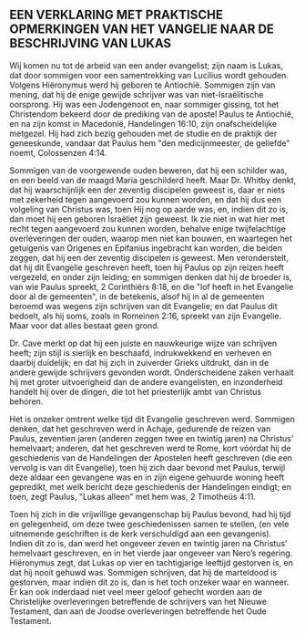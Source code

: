 ## EEN VERKLARING MET PRAKTISCHE OPMERKINGEN VAN HET VANGELIE NAAR DE BESCHRIJVING VAN LUKAS

Wij komen nu tot de arbeid van een ander evangelist; zijn naam is Lukas, dat door sommigen voor een samentrekking van Lucilius wordt gehouden. Volgens Hiëronymus werd hij geboren te Antiochië. Sommigen zijn van mening, dat hij de enige gewijde schrijver was van niet-Israëlitische oorsprong. Hij was een Jodengenoot en, naar sommiger gissing, tot het Christendom bekeerd door de prediking van de apostel Paulus te Antiochië, en na zijn komst in Macedonië, Handelingen 16:10, zijn onafscheidelijke metgezel. Hij had zich bezig gehouden met de studie en de praktijk der geneeskunde, vandaar dat Paulus hem "den medicijnmeester, de geliefde" noemt, Colossenzen 4:14. 

Sommigen van de voorgewende ouden beweren, dat hij een schilder was, en een beeld van de maagd Maria geschilderd heeft. Maar Dr. Whitby denkt, dat hij waarschijnlijk een der zeventig discipelen geweest is, daar er niets met zekerheid tegen aangevoerd zou kunnen worden, en dat hij dus een volgeling van Christus was, toen Hij nog op aarde was, en, indien dit zo is, dan moet hij een geboren Israëliet zijn geweest. 
Ik zie niet in wat hier met recht tegen aangevoerd zou kunnen worden, behalve enige twijfelachtige overleveringen der ouden, waarop men niet kan bouwen, en waartegen het getuigenis van Origenes en Epifanius ingebracht kan worden, die beiden zeggen, dat hij een der zeventig discipelen is geweest. Men veronderstelt, dat hij dit Evangelie geschreven heeft, toen hij Paulus op zijn reizen heeft vergezeld, en onder zijn leiding; en sommigen denken dat hij de broeder is, van wie Paulus spreekt, 2 Corinthiërs 8:18, en die "lof heeft in het Evangelie door al de gemeenten", in de betekenis, alsof hij in al de gemeenten beroemd was wegens zijn schrijven van dit Evangelie; en dat Paulus dit bedoelt, als hij soms, zoals in Romeinen 2:16, spreekt van zijn Evangelie. Maar voor dat alles bestaat geen grond. 

Dr. Cave merkt op dat hij een juiste en nauwkeurige wijze van schrijven heeft; zijn stijl is sierlijk en beschaafd, indrukwekkend en verheven en daarbij duidelijk; en dat hij zich in zuiverder Grieks uitdrukt, dan in de andere gewijde schrijvers gevonden wordt. Onderscheidene zaken verhaalt hij met groter uitvoerigheid dan de andere evangelisten, en inzonderheid handelt hij over de dingen, die tot het priesterlijk ambt van Christus behoren. 

Het is onzeker omtrent welke tijd dit Evangelie geschreven werd. Sommigen denken, dat het geschreven werd in Achaje, gedurende de reizen van Paulus, zeventien jaren (anderen zeggen twee en twintig jaren) na Christus’ hemelvaart; anderen, dat het geschreven werd te Rome, kort vóórdat hij de geschiedenis van de Handelingen der Apostelen heeft geschreven (die een vervolg is van dit Evangelie), toen hij zich daar bevond met Paulus, terwijl deze aldaar een gevangene was en in zijn eigene gehuurde woning heeft gepredikt, met welk bericht deze geschiedenis der Handelingen eindigt; en toen, zegt Paulus, "Lukas alleen" met hem was, 2 Timotheüs 4:11. 

Toen hij zich in die vrijwillige gevangenschap bij Paulus bevond, had hij tijd en gelegenheid, om deze twee geschiedenissen samen te stellen, (en vele uitnemende geschriften is de kerk verschuldigd aan een gevangenis). Indien dit zo is, dan werd het ongeveer zeven en twintig jaren na Christus’ hemelvaart geschreven, en in het vierde jaar ongeveer van Nero’s regering. Hiëronymus zegt, dat Lukas op vier en tachtigjarige leeftijd gestorven is, en dat hij nooit gehuwd was. Sommigen schrijven, dat hij de marteldood is gestorven, maar indien dit zo is, dan is het toch onzeker waar en wanneer. Er kan ook inderdaad niet veel meer geloof gehecht worden aan de Christelijke overleveringen betreffende de schrijvers van het Nieuwe Testament, dan aan de Joodse overleveringen betreffende het Oude Testament. 
